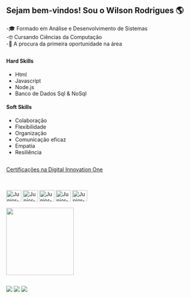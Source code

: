 ## Sejam bem-vindos! Sou o Wilson Rodrigues  🌎 

-🎓 Formado em Análise e Desenvolvimento de Sistemas </br>
-🤓 Cursando Ciências da Computação </br>
-🚀 A procura da primeira oportunidade na área

##

<div>
     <div>
      <h4>Hard Skills</h4>
      <ul>
        <li>Html</li>
        <li>Javascript</li>
        <li>Node.js</li>
        <li>Banco de Dados Sql & NoSql</li>
      </ul>
    </div>
    <div>
      <h4>Soft Skills</h4>
      <ul>
        <li>Colaboração</li>
        <li>Flexibilidade</li>
        <li>Organização</li>
        <li>Comunicação eficaz</li>
        <li>Empatia</li>
        <li>Resiliência</li>
      </ul>
    </div>
  </div>

##

<div>
  <a href="https://web.dio.me/users/wilson_rrodrigues?tab=achievements">Certificações na Digital Innovation One</a>
</div>

##

<div style="display: inline_block"><br>
  <img align="center" alt="Junior-Js" height="30" width="40" src="https://cdn.jsdelivr.net/gh/devicons/devicon/icons/javascript/javascript-original.svg"> 
  <img align="center" alt="Junior-Html" height="30" width="40" src="https://cdn.jsdelivr.net/gh/devicons/devicon/icons/html5/html5-original.svg">
  <img align="center" alt="Junior-Css" height="30" width="40" src="https://cdn.jsdelivr.net/gh/devicons/devicon/icons/css3/css3-original.svg">
  <img align="center" alt="Junior-Node" height="30" width="40" src="https://cdn.jsdelivr.net/gh/devicons/devicon/icons/nodejs/nodejs-original-wordmark.svg">
  <img align="center" alt="Junior-React" height="30" width="40" src="https://cdn.jsdelivr.net/gh/devicons/devicon/icons/react/react-original.svg">
</div> </br>
<div>
  <a href="https://github.com/wilsonrrodrigues">
  <img height="180em" src="https://github-readme-stats.vercel.app/api/top-langs/?username=wilsonrrodrigues&langs_count=8&theme=gruvbox"
</div>
    
##
    
<div>
  <a href="https://www.instagram.com/wilson.rrodrigues/" target="_blank"><img src="https://img.shields.io/badge/Instagram-E4405F?style=for-the-badge&logo=instagram&logoColor=white" target="_blank"></a>
  <a href="https://www.linkedin.com/in/wilson-rodrigues-2a569b122/" target="_blank"><img src="https://img.shields.io/badge/LinkedIn-0077B5?style=for-the-badge&logo=linkedin&logoColor=white" target="_blank"></a> 
  <a href="https://www.facebook.com/wilson.rodrigues25/" target="_blank"><img src="https://img.shields.io/badge/Facebook-1877F2?style=for-the-badge&logo=facebook&logoColor=white" target="_blank"></a>
</div>
